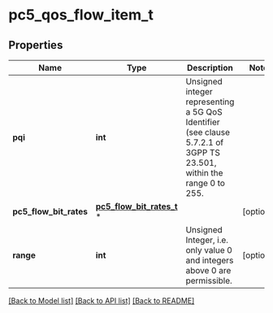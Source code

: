 # pc5_qos_flow_item_t

## Properties
Name | Type | Description | Notes
------------ | ------------- | ------------- | -------------
**pqi** | **int** | Unsigned integer representing a 5G QoS Identifier (see clause 5.7.2.1 of 3GPP TS 23.501, within the range 0 to 255.  | 
**pc5_flow_bit_rates** | [**pc5_flow_bit_rates_t**](pc5_flow_bit_rates.md) \* |  | [optional] 
**range** | **int** | Unsigned Integer, i.e. only value 0 and integers above 0 are permissible. | [optional] 

[[Back to Model list]](../README.md#documentation-for-models) [[Back to API list]](../README.md#documentation-for-api-endpoints) [[Back to README]](../README.md)


